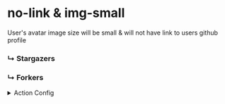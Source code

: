 # no-link & img-small
User's avatar image size will be small & will not have link to users github profile

### ↳ Stargazers

<!-- REPOSITORY_STARS:START -->

<!-- REPOSITORY_STARS:END -->

### ↳ Forkers

<!-- REPOSITORY_FORKS:START -->

<!-- REPOSITORY_FORKS:END -->


<details>
    <summary>Action Config</summary>
    
```yml
- name: "🐔  Update Repository Roster"
  uses: "varunsridharan/action-repository-roster@main"
  with:
    STARS_OUTPUT_STYLE: "img-small,no-link"
    FORK_OUTPUT_STYLE: "img-small,no-link"
  env:
    GITHUB_TOKEN: ${{ secrets.GITHUB_TOKEN }}
```

</details>
